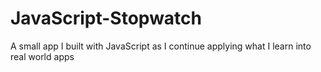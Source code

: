 # JavaScript-Stopwatch
A small app I built with JavaScript as I continue applying what I learn into real world apps
